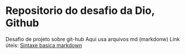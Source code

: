 # Repositorio do desafio da Dio, Github
Desafio de projeto sobre git-hub
Aqui usa arquivos md (markdonw)
Link úteis:
[Sintaxe basica markdown](https://docs.pipz.com/central-de-ajuda/learning-center/guia-basico-de-markdown#open)
